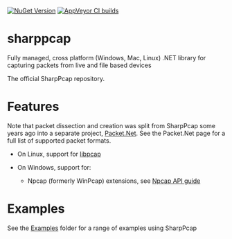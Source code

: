 [![NuGet Version](https://img.shields.io/nuget/v/SharpPcap.svg?style=flat-square&label=NuGet&logo=nuget)](https://www.nuget.org/packages/SharpPcap/)
[![AppVeyor CI builds](https://img.shields.io/appveyor/ci/chmorgan/sharppcap/master.svg?style=flat-square&label=AppVeyor&logo=appveyor)](https://ci.appveyor.com/project/chmorgan/sharppcap/branch/master)

# sharppcap
Fully managed, cross platform (Windows, Mac, Linux) .NET library for capturing packets from live and file based devices

The official SharpPcap repository.

# Features
Note that packet dissection and creation was split from SharpPcap some years ago into a separate project, [Packet.Net](https://github.com/chmorgan/packetnet). See the Packet.Net page for a full list of supported packet formats.

* On Linux, support for [libpcap](http://www.tcpdump.org/manpages/pcap.3pcap.html)

* On Windows, support for:
  * Npcap (formerly WinPcap) extensions, see [Npcap API guide](https://nmap.org/npcap/guide/npcap-devguide.html#npcap-api)

# Examples
See the [Examples](https://github.com/chmorgan/sharppcap/tree/master/Examples) folder for a range of examples using SharpPcap
